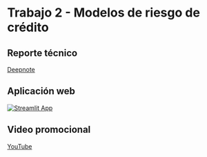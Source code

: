 # Trabajo 2 - Modelos de riesgo de crédito

## Reporte técnico

[Deepnote](https://deepnote.com/@tae-2022-2/Trabajo-2-2d8bceee-9d6f-499d-a2bd-fd29b704bf2c)

## Aplicación web

[![Streamlit App](https://static.streamlit.io/badges/streamlit_badge_black_white.svg)](https://wgarciab-trabajos-tae-2022-2-trabajo-2scorecardapp-s16h15.streamlitapp.com/)

## Video promocional

[YouTube](https://youtu.be/F9fa0imsUdk)
